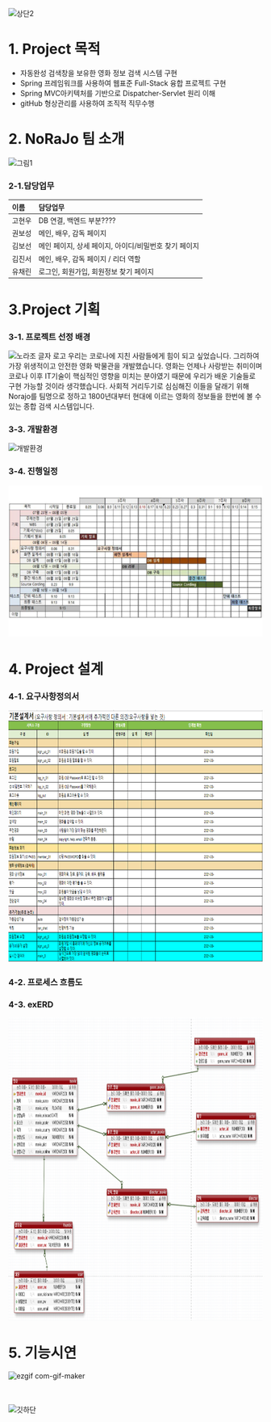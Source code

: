![상단2](https://user-images.githubusercontent.com/89445560/133356771-5870fc1c-efc1-4a8f-b815-12b341659c30.png)
   
   
# 1. Project 목적  

*  자동완성 검색창을 보유한 영화 정보 검색 시스템 구현
*  Spring 프레임워크를 사용하여 웹표준 Full-Stack 융합 프로젝트 구현 
*  Spring MVC아키텍처를 기반으로 Dispatcher-Servlet 원리 이해
*  gitHub 형상관리를 사용하여 조직적 직무수행


# 2. NoRaJo 팀 소개 
![그림1](https://user-images.githubusercontent.com/89445560/133225509-20b94109-a69f-4497-86e2-c666c3870fd6.png)

### 2-1.담당업무 
|이름|담당업무|
|:-------|:-------|
|고현우| DB 연결, 백엔드 부분???? |  
|권보성| 메인, 배우, 감독 페이지 |
|김보선| 메인 페이지, 상세 페이지, 아이디/비밀번호 찾기 페이지 |
|김진서| 메인, 배우, 감독 페이지 / 리더 역할  |
|유채린| 로그인, 회원가입, 회원정보 찾기 페이지 |


# 3.Project  기획
### 3-1. 프로젝트 선정 배경
![노라조 글자 로고](https://user-images.githubusercontent.com/89445560/133226001-a724c49a-cdfe-46b7-82b4-defde89dc81b.png)
우리는 코로나에 지친 사람들에게 힘이 되고 싶었습니다. 그리하여 가장 위생적이고 안전한 영화 박물관을 개발했습니다. 영화는 언제나 사랑받는 취미이며 코로나 이후 IT기술이 핵심적인 영향을 미치는 분야였기 때문에 우리가 배운 기술들로 구현 가능할 것이라 생각했습니다. 사회적 거리두기로 심심해진 이들을 달래기 위해 Norajo를 팀명으로 정하고 1800년대부터 현대에 이르는 영화의 정보들을 한번에 볼 수 있는 종합 검색 시스템입니다.

### 3-3. 개발환경
![개발환경](https://user-images.githubusercontent.com/89445560/133253336-a21b9436-1b65-4e96-9c47-a0d80931feb4.png)

### 3-4. 진행일정
<img src="https://github.com/hykim-king/NORAJO/blob/35d68961a0a7b8160ef2b2d16fcf4ca0cd2bb5ee/WBS.PNG" width="1000px" height="300px"></img>


# 4. Project 설계
### 4-1. 요구사항정의서
<img src="https://github.com/hykim-king/NORAJO/blob/35d68961a0a7b8160ef2b2d16fcf4ca0cd2bb5ee/%EC%9A%94%EA%B5%AC%EC%82%AC%ED%95%AD%EC%A0%95%EC%9D%98%EC%84%9C.PNG" width="700px" height="500px"></img>

### 4-2. 프로세스 흐름도

### 4-3. exERD
<img src="https://github.com/hykim-king/NORAJO/blob/35d68961a0a7b8160ef2b2d16fcf4ca0cd2bb5ee/exERD.PNG" width="700px" height="600px"></img>


# 5. 기능시연
![ezgif com-gif-maker](https://user-images.githubusercontent.com/89445560/132998593-89d545b7-1536-4957-8b00-610066aeb4a8.gif)    
<br>
<br>


![깃하단](https://user-images.githubusercontent.com/89445560/133356854-a720ff4d-84d1-40da-ab70-42f65b26b626.png)
